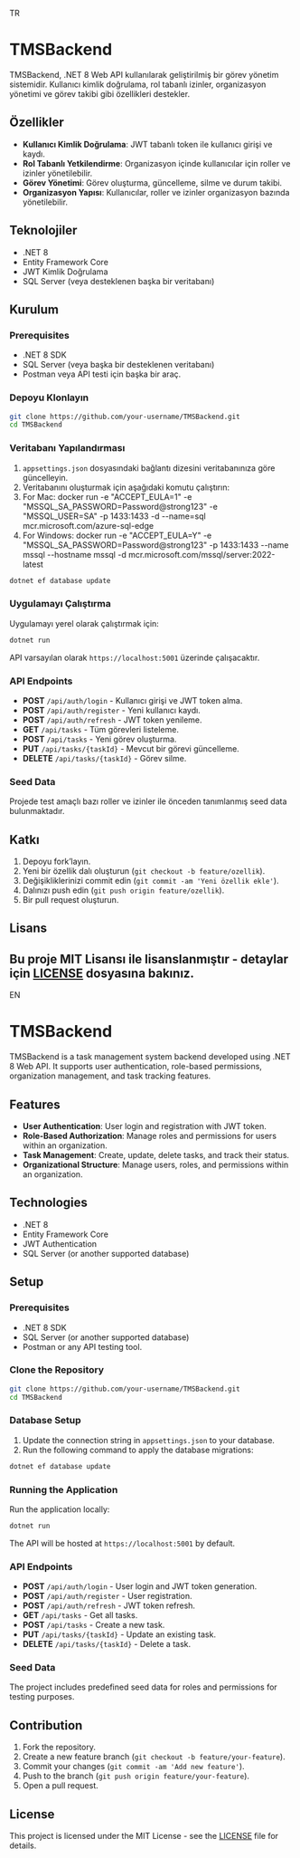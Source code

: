 TR
# TMSBackend

TMSBackend, .NET 8 Web API kullanılarak geliştirilmiş bir görev yönetim sistemidir. Kullanıcı kimlik doğrulama, rol tabanlı izinler, organizasyon yönetimi ve görev takibi gibi özellikleri destekler.

## Özellikler

- **Kullanıcı Kimlik Doğrulama**: JWT tabanlı token ile kullanıcı girişi ve kaydı.
- **Rol Tabanlı Yetkilendirme**: Organizasyon içinde kullanıcılar için roller ve izinler yönetilebilir.
- **Görev Yönetimi**: Görev oluşturma, güncelleme, silme ve durum takibi.
- **Organizasyon Yapısı**: Kullanıcılar, roller ve izinler organizasyon bazında yönetilebilir.

## Teknolojiler

- .NET 8
- Entity Framework Core
- JWT Kimlik Doğrulama
- SQL Server (veya desteklenen başka bir veritabanı)

## Kurulum

### Prerequisites

- .NET 8 SDK
- SQL Server (veya başka bir desteklenen veritabanı)
- Postman veya API testi için başka bir araç.

### Depoyu Klonlayın

```bash
git clone https://github.com/your-username/TMSBackend.git
cd TMSBackend
```

### Veritabanı Yapılandırması

1. `appsettings.json` dosyasındaki bağlantı dizesini veritabanınıza göre güncelleyin.
2. Veritabanını oluşturmak için aşağıdaki komutu çalıştırın:
3. For Mac: docker run -e "ACCEPT_EULA=1" -e "MSSQL_SA_PASSWORD=Password@strong123" -e "MSSQL_USER=SA" -p 1433:1433 -d --name=sql mcr.microsoft.com/azure-sql-edge
4. For Windows: docker run -e "ACCEPT_EULA=Y" -e "MSSQL_SA_PASSWORD=Password@strong123" -p 1433:1433 --name mssql --hostname mssql -d mcr.microsoft.com/mssql/server:2022-latest

```bash
dotnet ef database update
```

### Uygulamayı Çalıştırma

Uygulamayı yerel olarak çalıştırmak için:

```bash
dotnet run
```

API varsayılan olarak `https://localhost:5001` üzerinde çalışacaktır.

### API Endpoints

- **POST** `/api/auth/login` - Kullanıcı girişi ve JWT token alma.
- **POST** `/api/auth/register` - Yeni kullanıcı kaydı.
- **POST** `/api/auth/refresh` - JWT token yenileme.
- **GET** `/api/tasks` - Tüm görevleri listeleme.
- **POST** `/api/tasks` - Yeni görev oluşturma.
- **PUT** `/api/tasks/{taskId}` - Mevcut bir görevi güncelleme.
- **DELETE** `/api/tasks/{taskId}` - Görev silme.

### Seed Data

Projede test amaçlı bazı roller ve izinler ile önceden tanımlanmış seed data bulunmaktadır.

## Katkı

1. Depoyu fork’layın.
2. Yeni bir özellik dalı oluşturun (`git checkout -b feature/ozellik`).
3. Değişikliklerinizi commit edin (`git commit -am 'Yeni özellik ekle'`).
4. Dalınızı push edin (`git push origin feature/ozellik`).
5. Bir pull request oluşturun.

## Lisans

Bu proje MIT Lisansı ile lisanslanmıştır - detaylar için [LICENSE](LICENSE) dosyasına bakınız.
---
EN
# TMSBackend

TMSBackend is a task management system backend developed using .NET 8 Web API. It supports user authentication, role-based permissions, organization management, and task tracking features.

## Features

- **User Authentication**: User login and registration with JWT token.
- **Role-Based Authorization**: Manage roles and permissions for users within an organization.
- **Task Management**: Create, update, delete tasks, and track their status.
- **Organizational Structure**: Manage users, roles, and permissions within an organization.

## Technologies

- .NET 8
- Entity Framework Core
- JWT Authentication
- SQL Server (or another supported database)

## Setup

### Prerequisites

- .NET 8 SDK
- SQL Server (or another supported database)
- Postman or any API testing tool.

### Clone the Repository

```bash
git clone https://github.com/your-username/TMSBackend.git
cd TMSBackend
```

### Database Setup

1. Update the connection string in `appsettings.json` to your database.
2. Run the following command to apply the database migrations:

```bash
dotnet ef database update
```

### Running the Application

Run the application locally:

```bash
dotnet run
```

The API will be hosted at `https://localhost:5001` by default.

### API Endpoints

- **POST** `/api/auth/login` - User login and JWT token generation.
- **POST** `/api/auth/register` - User registration.
- **POST** `/api/auth/refresh` - JWT token refresh.
- **GET** `/api/tasks` - Get all tasks.
- **POST** `/api/tasks` - Create a new task.
- **PUT** `/api/tasks/{taskId}` - Update an existing task.
- **DELETE** `/api/tasks/{taskId}` - Delete a task.

### Seed Data

The project includes predefined seed data for roles and permissions for testing purposes.

## Contribution

1. Fork the repository.
2. Create a new feature branch (`git checkout -b feature/your-feature`).
3. Commit your changes (`git commit -am 'Add new feature'`).
4. Push to the branch (`git push origin feature/your-feature`).
5. Open a pull request.

## License

This project is licensed under the MIT License - see the [LICENSE](LICENSE) file for details.
